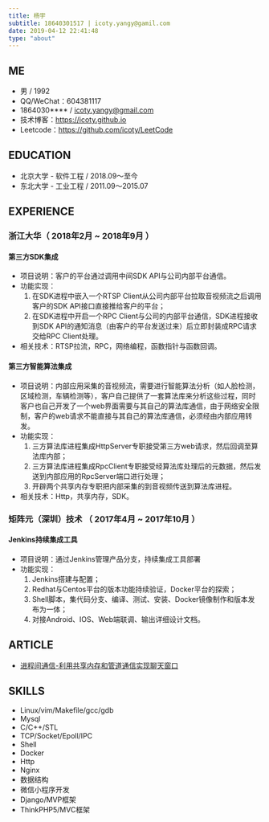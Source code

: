 ```yaml
---
title: 杨宇
subtitle: 18640301517 | icoty.yangy@gamil.com
date: 2019-04-12 22:41:48
type: "about"
---
```

## ME
* 男 / 1992
* QQ/WeChat：604381117
*  1864030**** / icoty.yangy@gmail.com
*  技术博客：https://icoty.github.io
*  Leetcode：https://github.com/icoty/LeetCode

## EDUCATION

- 北京大学 - 软件工程 / 2018.09～至今
- 东北大学 - 工业工程 / 2011.09～2015.07

## EXPERIENCE

### 浙江大华（ 2018年2月 ~ 2018年9月 ）

#### 第三方SDK集成
- 项目说明：客户的平台通过调用中间SDK API与公司内部平台通信。
- 功能实现：
   1. 在SDK进程中嵌入一个RTSP Client从公司内部平台拉取音视频流之后调用客户的SDK API接口直接推给客户的平台；
   2. 在SDK进程中开启一个RPC Client与公司的内部平台通信，SDK进程接收到SDK API的通知消息（由客户的平台发送过来）后立即封装成RPC请求交给RPC Client处理。 
- 相关技术：RTSP拉流，RPC，网络编程，函数指针与函数回调。

#### 第三方智能算法集成
- 项目说明：内部应用采集的音视频流，需要进行智能算法分析（如人脸检测，区域检测，车辆检测等），客户自己提供了一套算法库来分析这些过程，同时客户也自己开发了一个web界面需要与其自己的算法库通信，由于网络安全限制，客户的web请求不能直接与其自己的算法库通信，必须经由内部应用转发。
- 功能实现：
   1. 三方算法库进程集成HttpServer专职接受第三方web请求，然后回调至算法库内部；
   2. 三方算法库进程集成RpcClient专职接受经算法库处理后的元数据，然后发送到内部应用的RpcServer端口进行处理；
   3. 开辟两个共享内存专职把内部采集的到音视频传送到算法库进程。
- 相关技术：Http，共享内存，SDK。

### 矩阵元（深圳）技术 （ 2017年4月 ~ 2017年10月 ）

#### Jenkins持续集成工具
- 项目说明：通过Jenkins管理产品分支，持续集成工具部署
-  功能实现：
   1. Jenkins搭建与配置；
   2. Redhat与Centos平台的版本功能持续验证，Docker平台的探索；
   3. Shell脚本，集代码分支、编译、测试、安装、Docker镜像制作和版本发布为一体；
   4. 对接Android、IOS、Web端联调、输出详细设计文档。

## ARTICLE

- [进程间通信-利用共享内存和管道通信实现聊天窗口](https://icoty.github.io/2019/04/18/ipc-chat/)

## SKILLS
- Linux/vim/Makefile/gcc/gdb
- Mysql
- C/C++/STL
- TCP/Socket/Epoll/IPC
- Shell
- Docker
- Http
- Nginx
- 数据结构
- 微信小程序开发
- Django/MVP框架
- ThinkPHP5/MVC框架